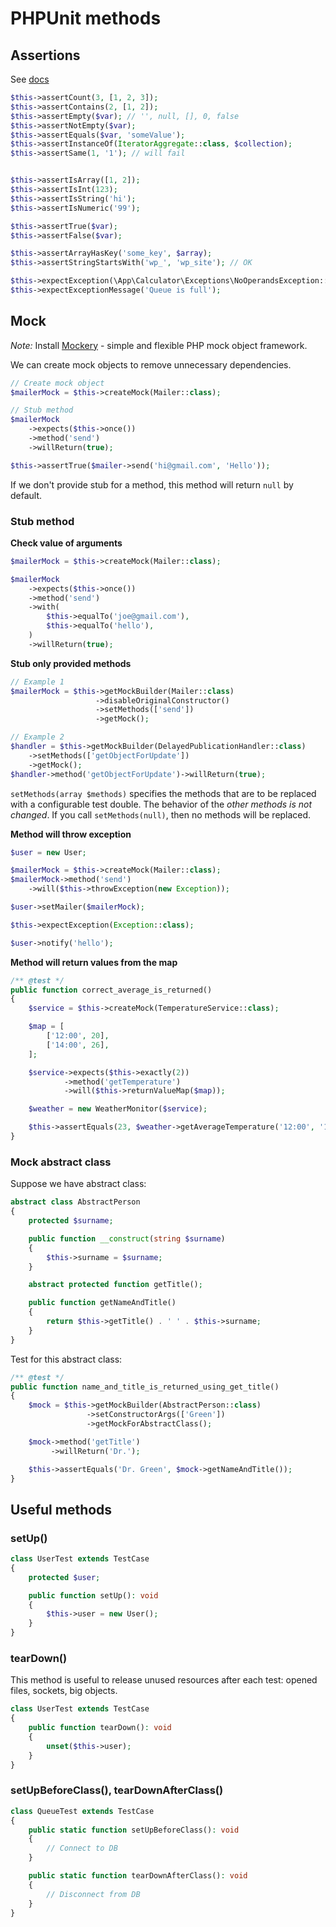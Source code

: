# PHPUnit methods

## Assertions

See [docs](https://phpunit.readthedocs.io/en/master/assertions.html)

```php
$this->assertCount(3, [1, 2, 3]);
$this->assertContains(2, [1, 2]);
$this->assertEmpty($var); // '', null, [], 0, false
$this->assertNotEmpty($var);
$this->assertEquals($var, 'someValue');
$this->assertInstanceOf(IteratorAggregate::class, $collection);
$this->assertSame(1, '1'); // will fail


$this->assertIsArray([1, 2]);
$this->assertIsInt(123);
$this->assertIsString('hi');
$this->assertIsNumeric('99');

$this->assertTrue($var);
$this->assertFalse($var);

$this->assertArrayHasKey('some_key', $array);
$this->assertStringStartsWith('wp_', 'wp_site'); // OK

$this->expectException(\App\Calculator\Exceptions\NoOperandsException::class);
$this->expectExceptionMessage('Queue is full');
```

## Mock

*Note:* Install [Mockery](https://github.com/mockery/mockery) - simple and flexible PHP mock object framework. 

We can create mock objects to remove unnecessary dependencies.

```php
// Create mock object
$mailerMock = $this->createMock(Mailer::class);

// Stub method
$mailerMock
    ->expects($this->once())
    ->method('send')
    ->willReturn(true);

$this->assertTrue($mailer->send('hi@gmail.com', 'Hello'));
```

If we don't provide stub for a method, this method will return `null` by default.

### Stub method

**Check value of arguments**

```php
$mailerMock = $this->createMock(Mailer::class);

$mailerMock
    ->expects($this->once())
    ->method('send')
    ->with(
        $this->equalTo('joe@gmail.com'),
        $this->equalTo('hello'),
    )
    ->willReturn(true);
```

**Stub only provided methods**

```php
// Example 1
$mailerMock = $this->getMockBuilder(Mailer::class)
                   ->disableOriginalConstructor()
                   ->setMethods(['send'])
                   ->getMock();

// Example 2
$handler = $this->getMockBuilder(DelayedPublicationHandler::class)
    ->setMethods(['getObjectForUpdate'])
    ->getMock();
$handler->method('getObjectForUpdate')->willReturn(true);
```

`setMethods(array $methods)` specifies the methods that are to be replaced with a configurable test double. 
The behavior of the *other methods is not changed*. If you call `setMethods(null)`, then no methods will be replaced.

**Method will throw exception**

```php
$user = new User;

$mailerMock = $this->createMock(Mailer::class);
$mailerMock->method('send')
    ->will($this->throwException(new Exception));

$user->setMailer($mailerMock);

$this->expectException(Exception::class);

$user->notify('hello');
```

**Method will return values from the map**

```php
/** @test */
public function correct_average_is_returned()
{
    $service = $this->createMock(TemperatureService::class);

    $map = [
        ['12:00', 20],
        ['14:00', 26],
    ];

    $service->expects($this->exactly(2))
            ->method('getTemperature')
            ->will($this->returnValueMap($map));

    $weather = new WeatherMonitor($service);

    $this->assertEquals(23, $weather->getAverageTemperature('12:00', '14:00'));
}
```

### Mock abstract class

Suppose we have abstract class:

```php
abstract class AbstractPerson
{
    protected $surname;

    public function __construct(string $surname)
    {
        $this->surname = $surname;
    }

    abstract protected function getTitle();

    public function getNameAndTitle()
    {
        return $this->getTitle() . ' ' . $this->surname;
    }
}
```

Test for this abstract class:

```php
/** @test */
public function name_and_title_is_returned_using_get_title()
{
    $mock = $this->getMockBuilder(AbstractPerson::class)
                 ->setConstructorArgs(['Green'])
                 ->getMockForAbstractClass();

    $mock->method('getTitle')
         ->willReturn('Dr.');          

    $this->assertEquals('Dr. Green', $mock->getNameAndTitle());
}
```

## Useful methods

### setUp()

```php
class UserTest extends TestCase
{
    protected $user;

    public function setUp(): void
    {
        $this->user = new User();
    }
}
```

### tearDown()

This method is useful to release unused resources after each test: opened files, sockets, big objects.

```php
class UserTest extends TestCase
{
    public function tearDown(): void
    {
        unset($this->user);
    }
}
```

### setUpBeforeClass(), tearDownAfterClass()

```php
class QueueTest extends TestCase
{
    public static function setUpBeforeClass(): void
    {
        // Connect to DB
    }

    public static function tearDownAfterClass(): void
    {
        // Disconnect from DB
    }
}
```
